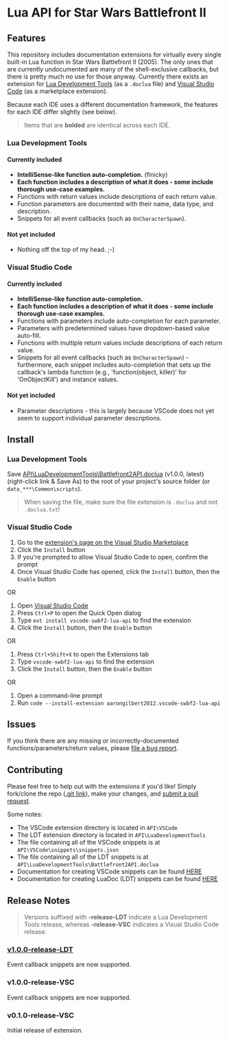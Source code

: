 # Lua API for Star Wars Battlefront II

## Features

This repository includes documentation extensions for virtually every single built-in Lua function in Star Wars Battlefront II (2005). The only ones that are currently undocumented are many of the shell-exclusive callbacks, but there is pretty much no use for those anyway. Currently there exists an extension for [Lua Development Tools](https://projects.eclipse.org/projects/tools.ldt) (as a `.doclua` file) and [Visual Studio Code](https://code.visualstudio.com/) (as a marketplace extension).

Because each IDE uses a different documentation framework, the features for each IDE differ slightly (see below).

> Items that are **bolded** are identical across each IDE.

### Lua Development Tools

#### Currently included

- **IntelliSense-like function auto-completion.** (finicky)
- **Each function includes a description of what it does - some include thorough use-case examples.**
- Functions with return values include descriptions of each return value.
- Function parameters are documented with their name, data type, and description.
- Snippets for all event callbacks (such as `OnCharacterSpawn`).

#### Not yet included

- Nothing off the top of my head. ;-)

### Visual Studio Code

#### Currently included

- **IntelliSense-like function auto-completion.**
- **Each function includes a description of what it does - some include thorough use-case examples.**
- Functions with parameters include auto-completion for each parameter.
- Parameters with predetermined values have dropdown-based value auto-fill.
- Functions with multiple return values include descriptions of each return value.
- Snippets for all event callbacks (such as `OnCharacterSpawn`) - furthermore, each snippet includes auto-completion that sets up the callback's lambda function (e.g., 'function(object, killer)' for 'OnObjectKill') and instance values.

#### Not yet included

- Parameter descriptions - this is largely because VSCode does not yet seem to support individual parameter descriptions.

## Install

### Lua Development Tools

Save [API\LuaDevelopmentTools\Battlefront2API.doclua](https://raw.githubusercontent.com/marth8880/SWBF2-Lua-API/1.0.0-release-LDT/API/LuaDevelopmentTools/Battlefront2API.doclua) (v1.0.0, latest) (right-click link & Save As) to the root of your project's source folder (or `data_***\Common\scripts`).

> When saving the file, make sure the file extension is `.doclua` and not `.doclua.txt`!

### Visual Studio Code

1. Go to the [extension's page on the Visual Studio Marketplace](https://marketplace.visualstudio.com/items?itemName=aarongilbert2012.vscode-swbf2-lua-api)
2. Click the `Install` button
3. If you're prompted to allow Visual Studio Code to open, confirm the prompt
4. Once Visual Studio Code has opened, click the `Install` button, then the `Enable` button

OR

1. Open [Visual Studio Code](https://code.visualstudio.com/)
2. Press `Ctrl+P` to open the Quick Open dialog
3. Type `ext install vscode-swbf2-lua-api` to find the extension
4. Click the `Install` button, then the `Enable` button

OR

1. Press `Ctrl+Shift+X` to open the Extensions tab
2. Type `vscode-swbf2-lua-api` to find the extension
3. Click the `Install` button, then the `Enable` button

OR

1. Open a command-line prompt
2. Run `code --install-extension aarongilbert2012.vscode-swbf2-lua-api`

## Issues

If you think there are any missing or incorrectly-documented functions/parameters/return values, please [file a bug report](https://github.com/marth8880/SWBF2-Lua-API/issues).

## Contributing

Please feel free to help out with the extensions if you'd like! Simply fork/clone the repo ([.git link](https://github.com/marth8880/SWBF2-Lua-API.git)), make your changes, and [submit a pull request](https://yangsu.github.io/pull-request-tutorial/).

Some notes:

- The VSCode extension directory is located in `API\VSCode`
- The LDT extension directory is located in `API\LuaDevelopmentTools`
- The file containing all of the VSCode snippets is at `API\VSCode\snippets\snippets.json`
- The file containing all of the LDT snippets is at `API\LuaDevelopmentTools\Battlefront2API.doclua`
- Documentation for creating VSCode snippets can be found [HERE](https://code.visualstudio.com/docs/editor/userdefinedsnippets)
- Documentation for creating LuaDoc (LDT) snippets can be found [HERE](http://keplerproject.github.io/luadoc/manual.html#howto)

## Release Notes

> Versions suffixed with **-release-LDT** indicate a Lua Development Tools release, whereas **-release-VSC** indicates a Visual Studio Code release.

### [v1.0.0-release-LDT](https://raw.githubusercontent.com/marth8880/SWBF2-Lua-API/v1.0.0-release-LDT/API/LuaDevelopmentTools/Battlefront2API.doclua)

Event callback snippets are now supported.

### v1.0.0-release-VSC

Event callback snippets are now supported.

### v0.1.0-release-VSC

Initial release of extension.
